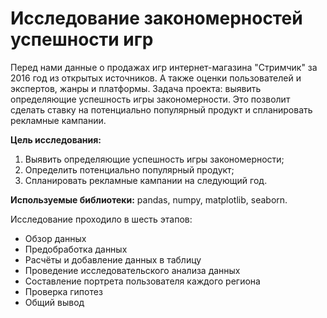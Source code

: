 # Исследование закономерностей успешности игр
Перед нами данные о продажах игр интернет-магазина "Стримчик" за 2016 год из открытых источников. А также оценки пользователей и экспертов, жанры и платформы. Задача проекта: выявить определяющие успешность игры закономерности. Это позволит сделать ставку на потенциально популярный продукт и спланировать рекламные кампании.

**Цель исследования:**
1. Выявить определяющие успешность игры закономерности;
2. Определить потенциально популярный продукт;
3. Спланировать рекламные кампании на следующий год.

**Используемые библиотеки:** pandas, numpy, matplotlib, seaborn.

Исследование проходило в шесть этапов:
- Обзор данных
- Предобработка данных
- Расчёты и добавление данных в таблицу
- Проведение исследовательского анализа данных
- Составление портрета пользователя каждого региона
- Проверка гипотез
- Общий вывод
